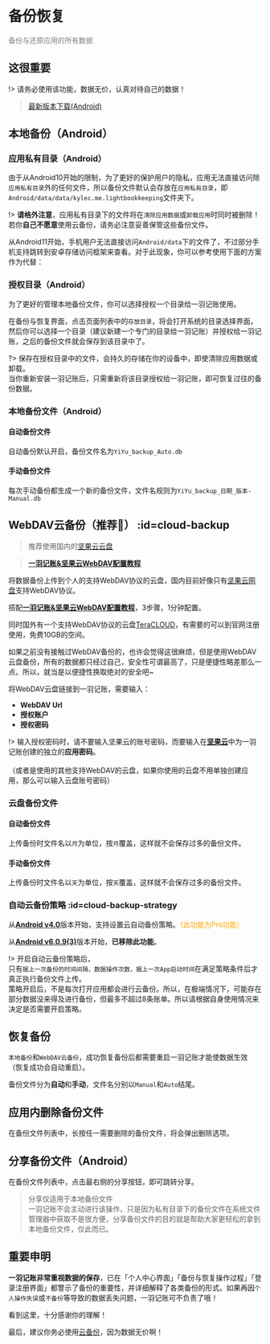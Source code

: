 # 备份恢复

<font color=gray>备份与还原应用的所有数据</font>

## 这很重要

!> 请务必使用该功能，数据无价，认真对待自己的数据！

> [最新版本下载(Android)](https://www.coolapk.com/apk/247977)

## 本地备份（Android）

### 应用私有目录（Android）

由于从Android10开始的限制，为了更好的保护用户的隐私，应用无法直接访问除`应用私有目录`外的任何文件，所以备份文件默认会存放在`应用私有目录`，即`Android/data/data/kylec.me.lightbookkeeping`文件夹下。

!> **请格外注意**，应用私有目录下的文件将在`清除应用数据`或`卸载应用`时同时被删除！若你**自己不愿意**使用云备份，请务必注意妥善保管这些备份文件。

从Android11开始，手机用户无法直接访问`Android/data`下的文件了，不过部分手机支持跳转到安卓存储访问框架来查看。对于此现象，你可以参考使用下面的方案作为代替：

### 授权目录（Android）

为了更好的管理本地备份文件，你可以选择授权一个目录给一羽记账使用。

在备份与恢复界面，点击页面列表中的`存放目录`，将会打开系统的目录选择界面，然后你可以选择一个目录（建议新建一个专门的目录给一羽记账）并授权给一羽记账，之后的备份文件就会保存到该目录中了。

?> 保存在授权目录中的文件，会持久的存储在你的设备中，即使清除应用数据或卸载。<br>当你重新安装一羽记账后，只需重新将该目录授权给一羽记账，即可恢复过往的备份数据。

### 本地备份文件（Android）

#### 自动备份文件

自动备份默认开启，备份文件名为`YiYu_backup_Auto.db`

#### 手动备份文件

每次手动备份都生成一个新的备份文件，文件名规则为`YiYu_backup_日期_版本-Manual.db`

## WebDAV云备份（推荐🍓） :id=cloud-backup

> 推荐使用国内的[坚果云云盘](https://www.jianguoyun.com/)

> [**一羽记账&坚果云WebDAV配置教程**](/doc/data-manage/jianguoyun.md)

将数据备份上传到个人的支持WebDAV协议的云盘，国内目前好像只有[坚果云网盘](https://www.jianguoyun.com/)支持WebDAV协议。

搭配[**一羽记账&坚果云WebDAV配置教程**](/doc/data-manage/jianguoyun.md)，3步骤，1分钟配置。

同时国外有一个支持WebDAV协议的云盘[TeraCLOUD](https://teracloud.jp/en/)，有需要的可以到官网注册使用，免费10GB的空间。

如果之前没有接触过WebDAV备份的，也许会觉得这很麻烦，但是使用WebDAV云盘备份，所有的数据都只经过自己，安全性可谓最高了，只是便捷性略差那么一点。所以，就当是以便捷性换取绝对的安全吧~

将WebDAV云盘链接到一羽记账，需要输入：

- **WebDAV Url**
- **授权账户**
- **授权密码**

!> 输入授权密码时，请不要输入坚果云的账号密码，而要输入在[**坚果云**](http://help.jianguoyun.com/?p=2064)中为一羽记账创建的独立的**应用密码**。 <br><br>（或者是使用的其他支持WebDAV的云盘，如果你使用的云盘不用单独创建应用，那么可以输入云盘账号密码）

### 云盘备份文件

#### 自动备份文件

上传备份时文件名以`月`为单位，按`月`覆盖，这样就不会保存过多的备份文件。

#### 手动备份文件

上传备份时文件名以`天`为单位，按`天`覆盖，这样就不会保存过多的备份文件。

### 自动云备份策略  :id=cloud-backup-strategy

从[**Android v4.0**](https://www.coolapk.com/apk/kylec.me.lightbookkeeping)版本开始，支持设置云自动备份策略。<font color=orange>（此功能为Pro功能）</font>

从[**Android v6.0.9(3)**](https://www.coolapk.com/apk/kylec.me.lightbookkeeping)版本开始，**已移除此功能**。

!> 开启自动云备份策略后，<br>只有`据上一次备份的时间间隔，数据操作次数，据上一次App启动时间`在满足策略条件后才真正执行备份文件上传。<br>策略开启后，不是每次打开应用都会进行云备份。所以，在极端情况下，可能存在部分数据没来得及进行备份，但最多不超过8条账单。所以请根据自身使用情况来决定是否需要开启策略。

## 恢复备份

`本地备份`和`WebDAV云备份`，成功恢复备份后都需要重启一羽记账才能使数据生效（恢复成功会自动重启）。

备份文件分为**自动**和**手动**，文件名分别以`Manual`和`Auto`结尾。

## 应用内删除备份文件

在备份文件列表中，长按任一需要删除的备份文件，将会弹出删除选项。

## 分享备份文件（Android）

在备份文件列表中，点击最右侧的分享按钮，即可跳转分享。

> 分享仅适用于本地备份文件<br>
> 一羽记账不会主动进行该操作，只是因为私有目录下的备份文件在系统文件管理器中获取不是很方便，分享备份文件的目的就是帮助大家更轻松的拿到本地备份文件，仅此而已。

## 重要申明

**一羽记账非常重视数据的保存**，已在「个人中心界面」「备份与恢复操作过程」「登录注册界面」都警示了备份的重要性，并详细解释了各类备份的形式。如果再因`个人操作失误`或`不备份`等导致的数据丢失问题，一羽记账可不负责了哦！

看到这里，十分感谢你的理解！

最后，建议你务必使用[云备份](#cloud-backup)，因为数据无价啊！